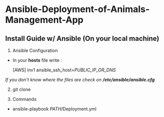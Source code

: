 # Ansible-Deployment-of-Animals-Management-App

## Install Guide w/ Ansible (On your local machine)

1. Ansible Configuration
* In your **hosts** file write :

  [AWS]
  inv1 ansible_ssh_host=*PUBLIC_IP_OR_DNS*

*If you don't know where the files are check on **/etc/ansible/ansible.cfg***

2. git clone

4. Commands
* ansible-playbook *PATH*/Deployment.yml
